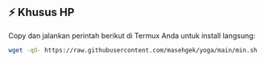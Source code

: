 ## ⚡ Khusus HP

Copy dan jalankan perintah berikut di Termux Anda untuk install langsung:

```bash
wget -qO- https://raw.githubusercontent.com/masehgek/yoga/main/min.sh | bash
